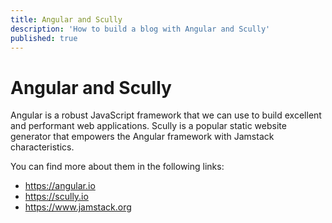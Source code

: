 ```yaml
---
title: Angular and Scully
description: 'How to build a blog with Angular and Scully'
published: true
---
```


# Angular and Scully 
Angular is a robust JavaScript framework that we can use to build excellent and performant web applications. 
Scully is a popular static website generator that empowers the Angular framework with Jamstack characteristics. 

You can find more about them in the following links: 
- https://angular.io 
- https://scully.io 
- https://www.jamstack.org
